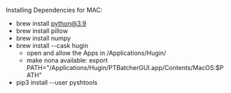 Installing Dependencies for MAC:

- brew install python@3.9
- brew install pillow
- brew install numpy
- brew install --cask hugin
  - open and allow the Apps in /Applications/Hugin/
  - make nona available: export PATH="/Applications/Hugin/PTBatcherGUI.app/Contents/MacOS:$PATH"
- pip3 install --user pyshtools